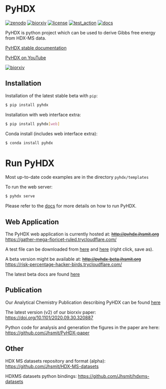 # PyHDX

[![zenodo](https://zenodo.org/badge/206772076.svg)](https://zenodo.org/badge/latestdoi/206772076)
[![biorxiv](https://img.shields.io/badge/bioRxiv-v2-%23be2635)](https://www.biorxiv.org/content/10.1101/2020.09.30.320887v2)
[![license](https://img.shields.io/badge/License-MIT-yellow.svg)](https://opensource.org/licenses/MIT)
[![test_action](https://github.com/Jhsmit/PyHDX/workflows/pytest/badge.svg)](https://github.com/Jhsmit/PyHDX/actions?query=workflow%3Apytest)
[![docs](https://readthedocs.org/projects/pyhdx/badge/?version=latest)](https://pyhdx.readthedocs.io/en/latest/?badge=latest)



PyHDX is python project which can be used to derive Gibbs free energy from HDX-MS data.



[PyHDX stable documentation](https://pyhdx.readthedocs.io/en/stable/)

[PyHDX on YouTube](https://www.youtube.com/channel/UCTro6Iv1BhvjUPYZNu5TJWg)

[![biorxiv](images/screenshot_pyhdx040b5.png)](http://pyhdx.jhsmit.org/)

## Installation

Installation of the latest stable beta with `pip`:

```bash
$ pip install pyhdx
```

Installation with web interface extra:

```bash
$ pip install pyhdx[web]
```

Conda install (includes web interface extra):

```bash
$ conda install pyhdx
```

# Run PyHDX

Most up-to-date code examples are in the directory `pyhdx/templates`

To run the web server:

```bash
$ pyhdx serve
```
    
Please refer to the [docs](https://pyhdx.readthedocs.io/en/stable/) for more details on how to run PyHDX.

## Web Application

The PyHDX web application is currently hosted at:
~~http://pyhdx.jhsmit.org~~ https://gather-mega-fioricet-ruled.trycloudflare.com/

A test file can be downloaded from [here](https://raw.githubusercontent.com/Jhsmit/PyHDX/master/tests/test_data/input/ecSecB_apo.csv) and [here](https://raw.githubusercontent.com/Jhsmit/PyHDX/master/tests/test_data/input/ecSecB_dimer.csv>) (right click, save as).

A beta version might be available at:
~~http://pyhdx-beta.jhsmit.org~~ https://risk-percentage-hacker-birds.trycloudflare.com/

The latest beta docs are found [here](https://pyhdx.readthedocs.io/en/latest/)


## Publication

Our Analytical Chemistry Publication describing PyHDX can be found [here](https://doi.org/10.1021/acs.analchem.1c02155)

The latest version (v2) of our biorxiv paper: https://doi.org/10.1101/2020.09.30.320887 

Python code for analysis and generation the figures in the paper are here: https://github.com/Jhsmit/PyHDX-paper

## Other

HDX MS datasets repository and format (alpha):
https://github.com/Jhsmit/HDX-MS-datasets

HDXMS datasets python bindings:
https://github.com/Jhsmit/hdxms-datasets
